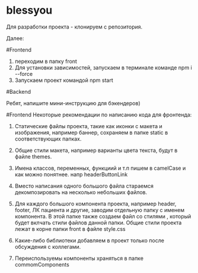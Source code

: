 # blessyou

Для разработки проекта - клонируем с репозитория.

Далее:

#Frontend

1. переходим в папку front
2. Для установки зависимостей, запускаем в терминале командe
   npm i --force
3. Запускаем проект командой
   npm start

#Backend

Ребят, напишите мини-инструкцию для бэкендеров)

#Frontend
Некоторые рекомендации по написанию кода для фронтенда:

1. Статические файлы проекта, такие как иконки с макета и изображения, например баннер, сохраняем в папке static в соответствующих папках.

2. Общие стили макета, например варианты цвета текста, будут в файле themes.

3. Имена классов, переменных, функциий и т.п пишем в camelCase и как можно понятнее. напр headerButtonLink

4. Вместо написания одного большого файла стараемся декомпозировать на несколько небольших файлов.

5. Для каждого большого компонента проекта, например header, footer, ЛК пациента и другие, заводим отдельную папку с именем компонента.
   В этой папке также создаем файл со стилями , который будет вклчать стили файлов данной папки.
   Общие стили проекта лежат в корне папки front в файле
   style.css

6. Какие-либо библиотеки добавляем в проект только после обсуждения с коллегами.

7. Переиспользуемы компоненты храняться в папке commomComponents
